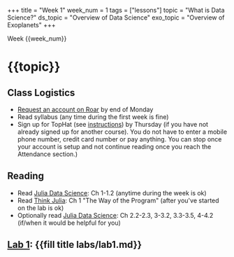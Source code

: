 +++
title = "Week 1"
week_num = 1
tags = ["lessons"]
topic = "What is Data Science?"
ds_topic = "Overview of Data Science"
exo_topic = "Overview of Exoplanets"
+++

Week {{week_num}}
# {{topic}}

## Class Logistics
- [Request an account on Roar](/tips/roar/create_account/) by end of Monday
- Read syllabus (any time during the first week is fine)
- Sign up for TopHat (see [instructions](https://success.tophat.com/s/article/Student-Top-Hat-Overview-and-Getting-Started-Guide#accountcreation)) by Thursday (if you have not already signed up for another course).  You do not have to enter a mobile phone number, credit card number or pay anything.  You can stop once your account is setup and not continue reading once you reach the Attendance section.)

## Reading
- Read [Julia Data Science](https://juliadatascience.io/): Ch 1-1.2 <!-- 2.2-2.3, 3-3.2 -->  (anytime during the week is ok)
- Read [Think Julia](https://benlauwens.github.io/ThinkJulia.jl/latest/book.html#chap01): Ch 1 "The Way of the Program" (after you've started on the lab is ok)
- Optionally read [Julia Data Science](https://juliadatascience.io/): Ch 2.2-2.3, 3-3.2, 3.3-3.5, 4-4.2 (if/when it would be helpful for you)

<!--
## Notebooks from class
- [Day 1](https://psuastro497.github.io/Fall2022/notebooks/week1day1/)
- [Day 3](https://psuastro497.github.io/Fall2022/notebooks/week1day3/)
-->

## [Lab 1](../../labs/lab1/): {{fill title labs/lab1.md}}

